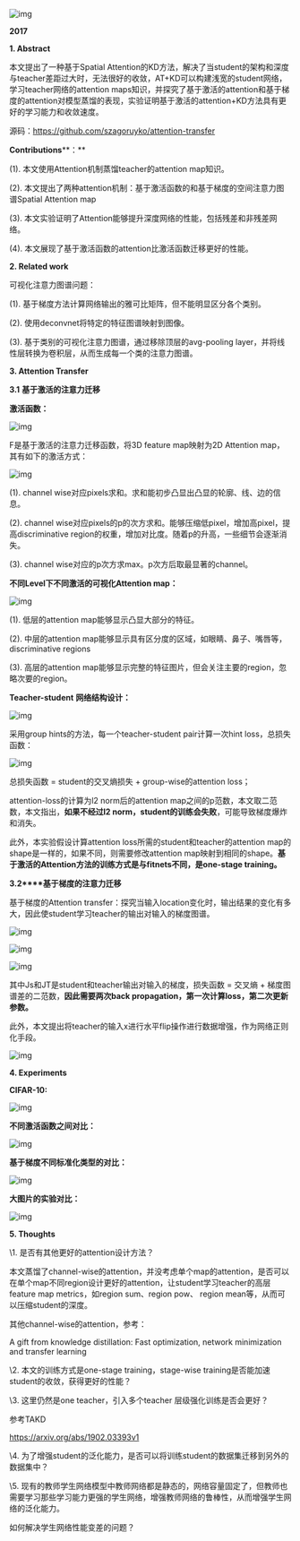 ![img](images/clip_image001-3008225.png)

**2017**

**1. Abstract**

  本文提出了一种基于Spatial Attention的KD方法，解决了当student的架构和深度与teacher差距过大时，无法很好的收敛，AT+KD可以构建浅宽的student网络，学习teacher网络的attention maps知识，并探究了基于激活的attention和基于梯度的attention对模型蒸馏的表现，实验证明基于激活的attention+KD方法具有更好的学习能力和收敛速度。

 

源码：https://github.com/szagoruyko/attention-transfer

 

**Contributions****：**

(1). 本文使用Attention机制蒸馏teacher的attention map知识。

(2). 本文提出了两种attention机制：基于激活函数的和基于梯度的空间注意力图谱Spatial Attention map

(3). 本文实验证明了Attention能够提升深度网络的性能，包括残差和非残差网络。

(4). 本文展现了基于激活函数的attention比激活函数迁移更好的性能。

 

**2. Related work**

可视化注意力图谱问题：

(1). 基于梯度方法计算网络输出的雅可比矩阵，但不能明显区分各个类别。

(2). 使用deconvnet将特定的特征图谱映射到图像。

(3). 基于类别的可视化注意力图谱，通过移除顶层的avg-pooling layer，并将线性层转换为卷积层，从而生成每一个类的注意力图谱。

 

**3. Attention Transfer**

**3.1** **基于激活的注意力迁移**

 

**激活函数：**

![img](images/clip_image002-3008225.png)

  F是基于激活的注意力迁移函数，将3D feature map映射为2D Attention map，其有如下的激活方式：

![img](images/clip_image003-3008225.png)

(1). channel wise对应pixels求和。求和能初步凸显出凸显的轮廓、线、边的信息。

(2). channel wise对应pixels的p的次方求和。能够压缩低pixel，增加高pixel，提高discriminative region的权重，增加对比度。随着p的升高，一些细节会逐渐消失。

(3). channel wise对应的p次方求max。p次方后取最显著的channel。

 

**不同****Level****下不同激活的可视化****Attention map****：**

![img](images/clip_image004-3008225.png)

(1). 低层的attention map能够显示凸显大部分的特征。

(2). 中层的attention map能够显示具有区分度的区域，如眼睛、鼻子、嘴唇等，discriminative regions

(3). 高层的attention map能够显示完整的特征图片，但会关注主要的region，忽略次要的region。

 

**Teacher-student** **网络结构设计：**

![img](images/clip_image005-3008225.png)

采用group hints的方法，每一个teacher-student pair计算一次hint loss，总损失函数：

![img](images/clip_image006-3008225.png)

总损失函数 = student的交叉熵损失 + group-wise的attention loss；

  attention-loss的计算为l2 norm后的attention map之间的p范数，本文取二范数，本文指出，**如果不经过****l2 norm****，****student****的训练会失败**，可能导致梯度爆炸和消失。

  此外，本实验假设计算attention loss所需的student和teacher的attention map的shape是一样的，如果不同，则需要修改attention map映射到相同的shape。**基于激活的****Attention****方法的训练方式是与****fitnets****不同，是****one-stage training****。**

 

**3.2****基于梯度的注意力迁移**

  基于梯度的Attention transfer：探究当输入location变化时，输出结果的变化有多大，因此使student学习teacher的输出对输入的梯度图谱。

 

![img](images/clip_image007-3008225.png)

![img](images/clip_image008-3008225.png)

![img](images/clip_image009-3008225.png)

 

  其中Js和JT是student和teacher输出对输入的梯度，损失函数 = 交叉熵 + 梯度图谱差的二范数，**因此需要两次****back propagation****，第一次计算****loss****，第二次更新参数。**

  此外，本文提出将teacher的输入x进行水平flip操作进行数据增强，作为网络正则化手段。

![img](images/clip_image010-3008225.png)

 

**4. Experiments**

**CIFAR-10:**

![img](images/clip_image011-3008225.png)

 

**不同激活函数之间对比：**

![img](images/clip_image012-3008225.png)

**基于梯度不同标准化类型的对比：**

![img](images/clip_image013-3008225.png)

**大图片的实验对比：**

![img](images/clip_image014-3008225.png)

**5. Thoughts**

\1. 是否有其他更好的attention设计方法？

本文蒸馏了channel-wise的attention，并没考虑单个map的attention，是否可以在单个map不同region设计更好的attention，让student学习teacher的高层feature map metrics，如region sum、region pow、 region mean等，从而可以压缩student的深度。

其他channel-wise的attention，参考：

A gift from knowledge distillation: Fast optimization, network minimization and transfer learning

 

\2. 本文的训练方式是one-stage training，stage-wise training是否能加速student的收敛，获得更好的性能？

 

\3. 这里仍然是one teacher，引入多个teacher 层级强化训练是否会更好？

参考TAKD

https://arxiv.org/abs/1902.03393v1

 

\4. 为了增强student的泛化能力，是否可以将训练student的数据集迁移到另外的数据集中？

 

\5. 现有的教师学生网络模型中教师网络都是静态的，网络容量固定了，但教师也需要学习那些学习能力更强的学生网络，增强教师网络的鲁棒性，从而增强学生网络的泛化能力。

  如何解决学生网络性能变差的问题？

 